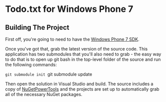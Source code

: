 # Todo.txt for Windows Phone 7

## Building The Project

First off, you're going to need to have the [Windows Phone 7 SDK](http://msdn.microsoft.com/en-us/library/ff402530%28v=vs.92%29.aspx).

Once you've got that, grab the latest version of the source code. This application has two submodules that you'll also need to grab - the easy way to do that is to open up git bash in the top-level folder of the source and run the following commands:

`git submodule init
`git submodule update

Then open the solution in Visual Studio and build. The source includes a copy of [NuGetPowerTools](https://github.com/davidfowl/NuGetPowerTools) and the projects are set up to automatically grab all of the necessary NuGet packages. 